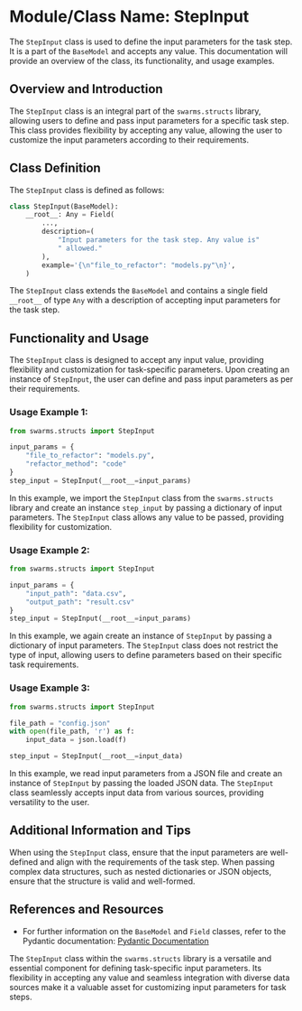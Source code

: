 # Module/Class Name: StepInput

The `StepInput` class is used to define the input parameters for the task step. It is a part of the `BaseModel` and accepts any value. This documentation will provide an overview of the class, its functionality, and usage examples.

## Overview and Introduction
The `StepInput` class is an integral part of the `swarms.structs` library, allowing users to define and pass input parameters for a specific task step. This class provides flexibility by accepting any value, allowing the user to customize the input parameters according to their requirements.

## Class Definition
The `StepInput` class is defined as follows:

```python
class StepInput(BaseModel):
    __root__: Any = Field(
        ...,
        description=(
            "Input parameters for the task step. Any value is"
            " allowed."
        ),
        example='{\n"file_to_refactor": "models.py"\n}',
    )
```

The `StepInput` class extends the `BaseModel` and contains a single field `__root__` of type `Any` with a description of accepting input parameters for the task step.

## Functionality and Usage
The `StepInput` class is designed to accept any input value, providing flexibility and customization for task-specific parameters. Upon creating an instance of `StepInput`, the user can define and pass input parameters as per their requirements.

### Usage Example 1:
```python
from swarms.structs import StepInput

input_params = {
    "file_to_refactor": "models.py",
    "refactor_method": "code"
}
step_input = StepInput(__root__=input_params)
```

In this example, we import the `StepInput` class from the `swarms.structs` library and create an instance `step_input` by passing a dictionary of input parameters. The `StepInput` class allows any value to be passed, providing flexibility for customization.

### Usage Example 2:
```python
from swarms.structs import StepInput

input_params = {
    "input_path": "data.csv",
    "output_path": "result.csv"
}
step_input = StepInput(__root__=input_params)
```

In this example, we again create an instance of `StepInput` by passing a dictionary of input parameters. The `StepInput` class does not restrict the type of input, allowing users to define parameters based on their specific task requirements.

### Usage Example 3:
```python
from swarms.structs import StepInput

file_path = "config.json"
with open(file_path, 'r') as f:
    input_data = json.load(f)

step_input = StepInput(__root__=input_data)
```

In this example, we read input parameters from a JSON file and create an instance of `StepInput` by passing the loaded JSON data. The `StepInput` class seamlessly accepts input data from various sources, providing versatility to the user.

## Additional Information and Tips
When using the `StepInput` class, ensure that the input parameters are well-defined and align with the requirements of the task step. When passing complex data structures, such as nested dictionaries or JSON objects, ensure that the structure is valid and well-formed.

## References and Resources
- For further information on the `BaseModel` and `Field` classes, refer to the Pydantic documentation: [Pydantic Documentation](https://pydantic-docs.helpmanual.io/)

The `StepInput` class within the `swarms.structs` library is a versatile and essential component for defining task-specific input parameters. Its flexibility in accepting any value and seamless integration with diverse data sources make it a valuable asset for customizing input parameters for task steps.
